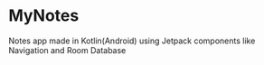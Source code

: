 # MyNotes
Notes app made in Kotlin(Android) using Jetpack components like Navigation and Room Database
